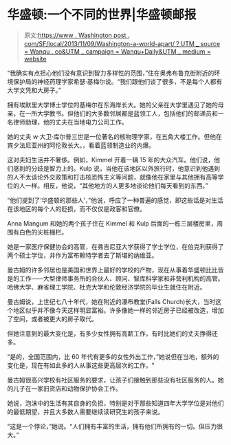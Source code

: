 # 华盛顿:一个不同的世界|华盛顿邮报

> 原文:[https://www . Washington post . com/SF/local/2013/11/09/Washington-a-world-apart/？UTM _ source = Wanqu . co&UTM _ campaign = Wanqu+Daily&UTM _ medium = website](https://www.washingtonpost.com/sf/local/2013/11/09/washington-a-world-apart/?utm_source=wanqu.co&utm_campaign=Wanqu+Daily&utm_medium=website)

“我确实有点担心他们没有意识到智力多样性的范围，”住在奥弗布鲁克街附近的环境保护局的神经药理学家希瑟·基梅尔说。“我们跟他们谈了很多，不是每个人都有大学文凭和大房子。”

拥有埃默里大学博士学位的基梅尔在东海岸长大。她的父亲在大学里遇见了她的母亲，在一所大学教书。但他们的大多数邻居都是蓝领工人，包括他们的邮递员和一名律师助理，他的丈夫在当地电力公司工作。

她的丈夫 w·大卫·库尔普三世是一位著名的核物理学家，在五角大楼工作。但他在宾夕法尼亚州的阿伦敦长大。，看着蓝领制造业的内爆。

这对夫妇生活并不奢侈。例如，Kimmel 开着一辆 15 年的大众汽车。他们说，他们感到的分歧是智力上的。Kulp 说，当他在该地区以外旅行时，他意识到他遇到的人不太谈论外交政策和打击核恐怖主义等问题，就像他在家里与其他拥有高等学位的人一样。相反，他说，“其他地方的人更多地谈论他们每天看到的东西。”

“他们提到了‘华盛顿的那些人’，”他说，呼应了一种普遍的感觉，即这些话是对生活在该地区的每个人的贬损，而不仅仅是政客和官僚。

Anna Mangum 和她的两个孩子住在 Kimmel 和 Kulp 后面的一栋三层楼房里，周围有白色的尖桩栅栏。

她是一家医疗保健协会的高管，在弗吉尼亚大学获得了学士学位，在伯克利获得了两个硕士学位，并作为富布赖特学者去了斯堪的纳维亚。

曼古姆的许多邻居也是美国和世界上最好的学校的产物，现在从事着华盛顿比比皆是的工作——大型律师事务所的合伙人、顾问、智库科学家和非营利机构的高管。哈佛大学、麻省理工学院、杜克大学和伦敦经济学院的毕业生就住在附近。

曼古姆说，上世纪七八十年代，她在附近的瀑布教堂(Falls Church)长大，当时这个地区似乎并不像今天这样明显富裕。许多像她一样的邻近房子已经被改造，增加了空间，或者被更大的房子取代。

但她注意到的最大变化是，有多少女性拥有高薪工作，有时比她们的丈夫挣得还多。

“是的，全国范围内，比 60 年代有更多的女性外出工作，”她说但在当地，额外的变化是，现在有如此多的人从事这些更高层次的工作。"

曼古姆很高兴学校有社区服务的要求，让孩子们接触到那些没有社区服务的人。她的儿子在一家旧货店和动物保护协会工作。

她说，泡沫中的生活有其自身的负担，特别是对于那些知道四年大学学位是对他们的最低期望，并且大多数人需要继续读研究生的孩子来说。

“这是一个悖论，”她说。“人们拥有丰富的生活，拥有他们所拥有的一切。但压力很大。”